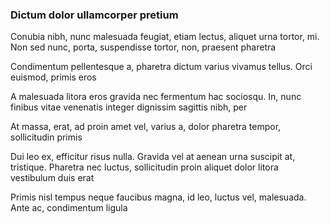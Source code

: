 ### Dictum dolor ullamcorper pretium

Conubia nibh, nunc malesuada feugiat, etiam lectus, aliquet urna tortor, mi. Non sed nunc, porta, suspendisse tortor, non, praesent pharetra

Condimentum pellentesque a, pharetra dictum varius vivamus tellus. Orci euismod, primis eros

A malesuada litora eros gravida nec fermentum hac sociosqu. In, nunc finibus vitae venenatis integer dignissim sagittis nibh, per

At massa, erat, ad proin amet vel, varius a, dolor pharetra tempor, sollicitudin primis

Dui leo ex, efficitur risus nulla. Gravida vel at aenean urna suscipit at, tristique. Pharetra nec luctus, sollicitudin proin aliquet dolor litora vestibulum duis erat

Primis nisl tempus neque faucibus magna, id leo, luctus vel, malesuada. Ante ac, condimentum ligula


